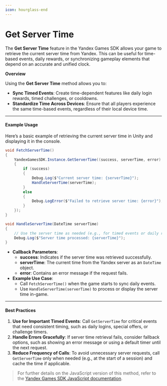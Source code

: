 ```yaml
---
icon: hourglass-end
---
```


# Get Server Time

The **Get Server Time** feature in the Yandex Games SDK allows your game to retrieve the current server time from Yandex. This can be useful for time-based events, daily rewards, or synchronizing gameplay elements that depend on an accurate and unified clock.

**Overview**

Using the **Get Server Time** method allows you to:

* **Sync Timed Events**: Create time-dependent features like daily login rewards, timed challenges, or cooldowns.
* **Standardize Time Across Devices**: Ensure that all players experience the same time-based events, regardless of their local device time.

***

#### **Example Usage**

Here’s a basic example of retrieving the current server time in Unity and displaying it in the console.

```csharp
void FetchServerTime()
{
    YandexGamesSDK.Instance.GetServerTime((success, serverTime, error) =>
    {
        if (success)
        {
            Debug.Log($"Current server time: {serverTime}");
            HandleServerTime(serverTime);
        }
        else
        {
            Debug.LogError($"Failed to retrieve server time: {error}");
        }
    });
}

void HandleServerTime(DateTime serverTime)
{
    // Use the server time as needed (e.g., for timed events or daily rewards)
    Debug.Log($"Server time processed: {serverTime}");
}
```

* **Callback Parameters**:
  * **success**: Indicates if the server time was retrieved successfully.
  * **serverTime**: The current time from the Yandex server as an `DateTime` object.
  * **error**: Contains an error message if the request fails.
* **Example Use Case**:
  * Call `FetchServerTime()` when the game starts to sync daily events.
  * Use `HandleServerTime(serverTime)` to process or display the server time in-game.

***

#### **Best Practices**

1. **Use for Important Timed Events**: Call `GetServerTime` for critical events that need consistent timing, such as daily logins, special offers, or challenge timers.
2. **Handle Errors Gracefully**: If server time retrieval fails, consider fallback options, such as showing an error message or using a default timer until the next request.
3. **Reduce Frequency of Calls**: To avoid unnecessary server requests, call `GetServerTime` only when needed (e.g., at the start of a session) and cache the time if applicable.

> For further details on the JavaScript version of this method, refer to the [Yandex Games SDK JavaScript documentation](https://yandex.ru/dev/games/doc/en/sdk/sdk-server-time).
